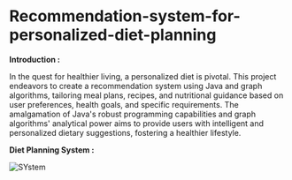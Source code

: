 # Recommendation-system-for-personalized-diet-planning

**Introduction :**


In the quest for healthier living, a personalized diet is pivotal. This project endeavors to create a recommendation system using Java and graph algorithms, tailoring meal plans, recipes, and nutritional guidance based on user preferences, health goals, and specific requirements. The amalgamation of Java's robust programming capabilities and graph algorithms' analytical power aims to provide users with intelligent and personalized dietary suggestions, fostering a healthier lifestyle.


**Diet Planning System :**


![SYstem](https://github.com/rushikesh5035/Recommendation-system-for-personalized-diet-planning/assets/155529923/68158e0f-9be4-410d-815e-133f00ec49a5)
